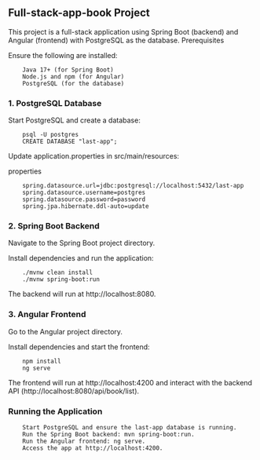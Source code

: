 ## Full-stack-app-book Project

This project is a full-stack application using Spring Boot (backend) and Angular (frontend) with PostgreSQL as the database.
Prerequisites

Ensure the following are installed:

        Java 17+ (for Spring Boot)
        Node.js and npm (for Angular)
        PostgreSQL (for the database)

### 1. PostgreSQL Database

Start PostgreSQL and create a database:

        psql -U postgres
        CREATE DATABASE "last-app";

Update application.properties in src/main/resources:

properties

        spring.datasource.url=jdbc:postgresql://localhost:5432/last-app
        spring.datasource.username=postgres
        spring.datasource.password=password
        spring.jpa.hibernate.ddl-auto=update

### 2. Spring Boot Backend

Navigate to the Spring Boot project directory.

Install dependencies and run the application:
        
        ./mvnw clean install
        ./mvnw spring-boot:run

The backend will run at http://localhost:8080.

### 3. Angular Frontend

Go to the Angular project directory.

Install dependencies and start the frontend:
    
        npm install
        ng serve

The frontend will run at http://localhost:4200 and interact with the backend API (http://localhost:8080/api/book/list).

### Running the Application

        Start PostgreSQL and ensure the last-app database is running.
        Run the Spring Boot backend: mvn spring-boot:run.
        Run the Angular frontend: ng serve.
        Access the app at http://localhost:4200.
